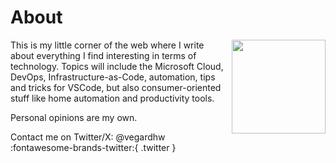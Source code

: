 # About

<img align="right" src="https://avatars.githubusercontent.com/u/14834153" width="150">

This is my little corner of the web where I write about everything I find interesting in terms of technology. Topics will include the Microsoft Cloud, DevOps, Infrastructure-as-Code, automation, tips and tricks for VSCode, but also consumer-oriented stuff like home automation and productivity tools.

Personal opinions are my own.

Contact me on Twitter/X: @vegardhw :fontawesome-brands-twitter:{ .twitter }
